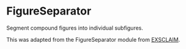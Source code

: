 # FigureSeparator

Segment compound figures into individual subfigures.

This was adapted from the FigureSeparator module from [EXSCLAIM](https://github.com/MaterialEyes/exsclaim).
